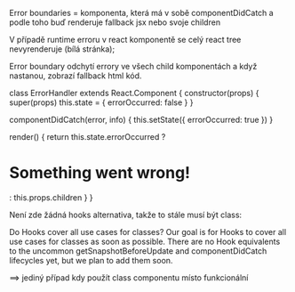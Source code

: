 Error boundaries = komponenta, která má v sobě componentDidCatch a podle toho
buď renderuje fallback jsx nebo svoje children

V případě runtime erroru v react komponentě se celý react tree nevyrenderuje (bílá stránka);

Error boundary odchytí errory ve všech child komponentách a když nastanou,
zobrazí fallback html kód.


class ErrorHandler extends React.Component {
  constructor(props) {
    super(props)
    this.state = { errorOccurred: false }
  }

  componentDidCatch(error, info) {
    this.setState({ errorOccurred: true })
  }

  render() {
    return this.state.errorOccurred ?
      <h1>Something went wrong!</h1>
      :
      this.props.children
  }
}

<ErrorHandler>
  <SomeOtherComponent />
</ErrorHandler>


Není zde žádná hooks alternativa, takže to stále musí být class:

Do Hooks cover all use cases for classes?
Our goal is for Hooks to cover all use cases for classes as soon as possible.
There are no Hook equivalents to the uncommon getSnapshotBeforeUpdate
and componentDidCatch lifecycles yet, but we plan to add them soon.

==> jediný případ kdy použít class componentu místo funkcionální
